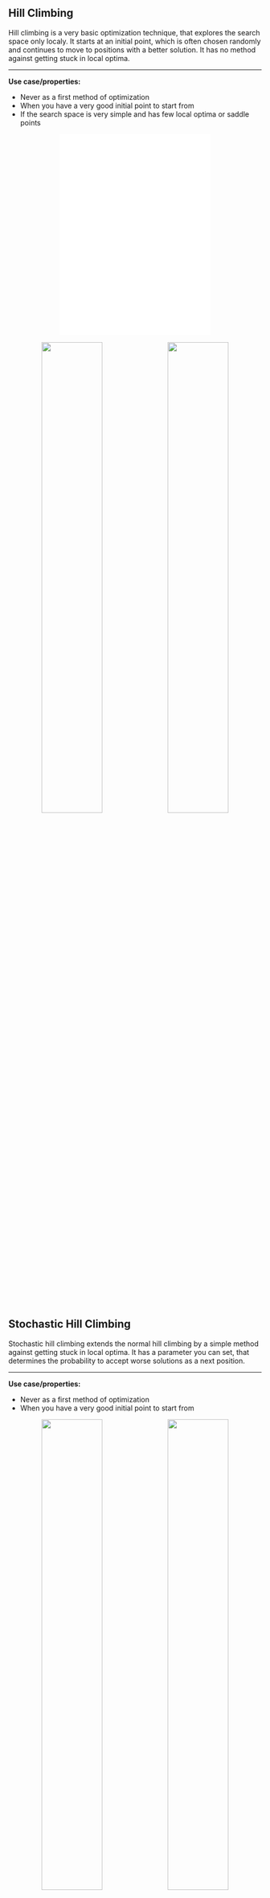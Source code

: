 ## Hill Climbing

Hill climbing is a very basic optimization technique, that explores the search space only localy. It starts at an initial point, which is often chosen randomly and continues to move to positions with a better solution. It has no method against getting stuck in local optima.

---

**Use case/properties:**
- Never as a first method of optimization
- When you have a very good initial point to start from
- If the search space is very simple and has few local optima or saddle points


<p align="center">
<embed src="./plots/search_paths/Bayesian.pdf" height="200"/>
<embed src="./plots/search_paths/Bayesian.pdf" height="200"/>
</p>



<p align="center">
<img src="./plots/search_paths/HillClimbing [('epsilon', 0.1)].svg" width= 49%/>
<img src="./plots/search_paths/HillClimbing [('epsilon', 0.03)].svg" width= 49%/>
</p>


## Stochastic Hill Climbing
Stochastic hill climbing extends the normal hill climbing by a simple method against getting stuck in local optima. It has a parameter you can set, that determines the probability to accept worse solutions as a next position.

---

**Use case/properties:**
- Never as a first method of optimization
- When you have a very good initial point to start from

<p align="center">
<img src="./plots/search_paths/StochasticHillClimbing [('p_down', 0.5)].svg" width= 49%/>
<img src="./plots/search_paths/StochasticHillClimbing [('p_down', 0.8)].svg" width= 49%/>
</p>


## Tabu Search

Tabu search is a metaheuristic method, that explores new positions like hill climbing but memorizes previous positions and avoids those. This helps finding new trajectories through the search space.

---

**Use case/properties:**
- When you have a good initial point to start from

<p align="center">
<img src="./plots/search_paths/TabuSearch [('tabu_memory', 3)].svg" width= 49%/>
<img src="./plots/search_paths/TabuSearch [('tabu_memory', 10)].svg" width= 49%/>
</p>
